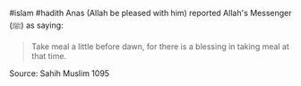 #islam #hadith 
Anas (Allah be pleased with him) reported Allah's Messenger (ﷺ) as saying:

>Take meal a little before dawn, for there is a blessing in taking meal at that time.

Source: Sahih Muslim 1095